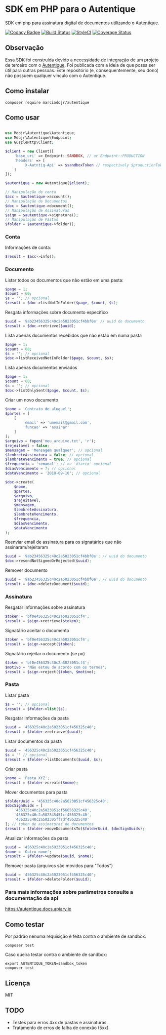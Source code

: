 # SDK em PHP para o Autentique
SDK em php para assinatura digital de documentos utilizando o Autentique.

[![Codacy Badge](https://api.codacy.com/project/badge/Grade/a0ab6c3ea7ae4b03991d85eb0b8ec533)](https://www.codacy.com/app/marciodojr/autentique?utm_source=github.com&amp;utm_medium=referral&amp;utm_content=marciodojr/autentique&amp;utm_campaign=Badge_Grade) [![Build Status](https://travis-ci.org/marciodojr/autentique.svg?branch=master)](https://travis-ci.org/marciodojr/autentique) [![StyleCI](https://github.styleci.io/repos/135076282/shield?branch=master)](https://github.styleci.io/repos/135076282) [![Coverage Status](https://coveralls.io/repos/github/marciodojr/autentique/badge.svg?branch=master)](https://coveralls.io/github/marciodojr/autentique?branch=master)


## Observação

Essa SDK foi construída devido a necessidade de integração de um projeto de terceiro com o [Autentique](https://www.autentique.com.br/). Foi publicada com a ideia de que possa ser útil para outras pessoas. Este repositório (e, consequentemente, seu dono) não possuem qualquer vínculo com o Autentique.

## Como instalar
```
composer require marciodojr/autentique
```

## Como usar

```php

use Mdojr\Autentique\Autentique;
use Mdojr\Autentique\Endpoint;
use GuzzleHttp\Client;

$client = new Client([
    'base_uri' => Endpoint::SANDBOX, // or Endpoint::PRODUCTION
    'headers' => [
        'X-Autntiq-Api' => $sandboxToken // respectively $productionToken
    ]
]);

$autentique = new Autentique($client);

// Manipulação de conta
$acc = $autentique->account();
// Manipulação de Documentos
$doc = $autentique->document();
// Manipulação de Assinaturas
$sign = $autentique->signature();
// Manipulação de Pastas
$folder = $autentique->folder();

```

### Conta
Informações de conta:
```php
$result = $acc->info();
```
### Documento

Listar todos os documentos que não estão em uma pasta:
```php
$page = 1;
$count = 60;
$s = ''; // opcional
$result = $doc->listNotInFolder($page, $count, $s);
```
Resgata informações sobre documento específico
```php
$uuid = '9ab23456325c40c2a5023051cf4bbf0e' // uuid do documento
$result = $doc->retrieve($uuid);
```
Lista apenas documentos recebidos que não estão em numa pasta
```php
$page = 1;
$count = 60;
$s = ''; // opcional
$doc->listReceivedNotInFolder($page, $count, $s);
```
Lista apenas documentos enviados
```php
$page = 1;
$count = 60;
$s = ''; // opcional
$doc->listOnlySent($page, $count, $s);
```
Criar um novo documento
```php
$nome = 'Contrato de aluguel';
$partes = [
    [
        'email' => 'umemail@gmail.com',
        'funcao' => 'assinar'
    ]
];
$arquivo = fopen('meu_arquivo.txt', 'r');
$rejeitavel = false;
$mensagem = 'Mensagem qualquer'; // opcional
$lembreteAssinatura = false; // opcional
$lembreteVencimento = true; // opcional
$frequencia = 'semanal'; // ou 'diario' opcional
$diasVencimento = 7; // opcional
$dataVencimento = '2018-09-10'; // opcional

$doc->create(
    $nome,
    $partes,
    $arquivo,
    $rejeitavel,
    $mensagem,
    $lembreteAssinatura,
    $lembreteVencimento,
    $frequencia,
    $diasVencimento,
    $dataVencimento
);
```
Reenviar email de assinatura para os signatários que não assinaram/rejeitaram
```php
$uuid = '9ab23456325c40c2a5023051cf4bbf0e'; // uuid do documento
$doc->resendNotSignedOrRejected($uuid);
```

Remover documento
```php
$uuid = '9ab23456325c40c2a5023051cf4bbf0e'; // uuid do documento
$result = $doc->deleteDocument($uuid);
```

### Assinatura
Resgatar informações sobre assinatura
```php
$token = 'bf0e456325c40c2a5023051cf4';
$result = $sign->retrieve($token);
```
Signatário aceitar o documento
```php
$token = 'bf0e456325c40c2a5023051cf4';
$result = $sign->accept($token);
```
Signatário rejeitar o documento (se po)
```php
$token = 'bf0e456325c40c2a5023051cf4';
$motivo = 'Não estou de acordo com os termos';
$result = $sign->reject($token, $motivo);
```

### Pasta
Listar pasta
```php
$s = ''; // opcional
$result = $folder->list($s);
```
Resgatar informações da pasta
```php
$uuid = '456325c40c2a5023051cf456325c40';
$result = $folder->retrieve($uuid);
```
Listar documentos da pasta
```php
$uuid = '456325c40c2a5023051cf456325c40';
$s = '' // opcional
$result = $folder->listDocuments($uuid, $s);
```
Criar pasta
```php
$nome = 'Pasta XYZ';
$result = $folder->create($nome);
```
Mover documentos para pasta
```php
$folderUuid = '456325c40c2a5023051cf456325c40';
$docSignUuids = [
    '456325c40c2a5023051cf56656325c40',
    '456325c40c2a502345451cf456325c40',
    '456325c40c2a502305ffsdf456325c40'
]; // token de assinaturas de documentos
$result = $folder->moveDocumentsTo($folderUuid, $docSignUuids);
```
Atualizar informações da pasta
```php
$uuid = '456325c40c2a5023051cf456325c40';
$nome = 'Outro nome';
$result = $folder->update($uuid, $nome);
```
Remover pasta (arquivos são movidos para "Todos")
```php
$uuid = '456325c40c2a5023051cf456325c40';
$result = $folder->deleteFolder($uuid);
```

### Para mais informações sobre parâmetros consulte a documentação da api

https://autentique.docs.apiary.io


## Como testar

Por padrão nenuma requisição é feita contra o ambiente de sandbox:
```
composer test
```

Caso queira testar contra o ambiente de sandbox:
```
export AUTENTIQUE_TOKEN=sandbox_token
composer test
```

## Licença
MIT

## TODO

- Testes para erros 4xx de pastas e assinaturas.
- Tratamento de erros de falha de conexão (5xx).
